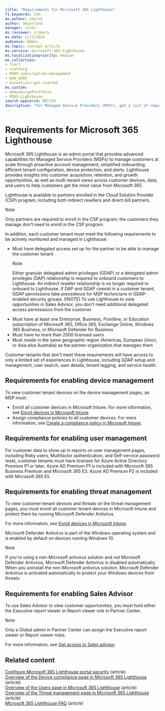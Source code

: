 ```yaml
---
title: "Requirements for Microsoft 365 Lighthouse"
f1.keywords: CSH
ms.author: sharik
author: SKjerland
manager: scotv
ms.reviewer: crimora
ms.date: 1/17/2024
audience: Admin
ms.topic: concept-article
ms.service: microsoft-365-lighthouse
ms.localizationpriority: medium
ms.collection:
- Tier1
- scotvorg
- M365-subscription-management
- Adm_O365
- essentials-get-started
ms.custom:
- AdminSurgePortfolio
- M365-Lighthouse
search.appverid: MET150
description: "For Managed Service Providers (MSPs), get a list of requirements to use Microsoft 365 Lighthouse."
---
```


# Requirements for Microsoft 365 Lighthouse

Microsoft 365 Lighthouse is an admin portal that provides advanced capabilities for Managed Service Providers (MSPs) to manage customers at scale through proactive account management, simplified onboarding, efficient tenant configuration, device protection, and alerts. Lighthouse provides insights into customer acquisition, retention, and growth opportunities, as well as multi-tenant views across customer devices, data, and users to help customers get the most value from Microsoft 365.  

Lighthouse is available to partners enrolled in the Cloud Solution Provider (CSP) program, including both indirect resellers and direct-bill partners.  

> [!NOTE]
> Only partners are required to enroll in the CSP program; the customers they manage don't need to enroll in the CSP program.

In addition, each customer tenant must meet the following requirements to be actively monitored and managed in Lighthouse:

- Must have delegated access set up for the partner to be able to manage the customer tenant
    > [!NOTE]
    > Either granular delegated admin privileges (GDAP) or a delegated admin privileges (DAP) relationship is required to onboard customers to Lighthouse. An indirect reseller relationship is no longer required to onboard to Lighthouse. If DAP and GDAP coexist in a customer tenant, GDAP permissions take precedence for MSP technicians in GDAP-enabled security groups.
    > [!NOTE]
    > To use Lighthouse to view opportunities in Sales Advisor, you don't need additional delegated access permissions from the customer.
- Must have at least one Enterprise, Business, Frontline, or Education subscription of Microsoft 365, Office 365, Exchange Online, Windows 365 Business, or Microsoft Defender for Business
- Must have no more than 2500 licensed users
- Must reside in the same geographic region (Americas, European Union, or Asia plus Australia) as the partner organization that manages them

Customer tenants that don't meet these requirements will have access to only a limited set of experiences in Lighthouse, including GDAP setup and management, user search, user details, tenant tagging, and service health.

## Requirements for enabling device management

To view customer tenant devices on the device management pages, an MSP must:

- Enroll all customer devices in Microsoft Intune. For more information, see [Enroll devices in Microsoft Intune](/mem/intune/enrollment/).
- Assign compliance policies to all customer devices. For more information, see [Create a compliance policy in Microsoft Intune](/mem/intune/protect/create-compliance-policy).

## Requirements for enabling user management

For customer data to show up in reports on user management pages, including Risky users, Multifactor authentication, and Self-service password reset, customer tenants must have licenses for Azure Active Directory Premium P1 or later. Azure AD Premium P1 is included with Microsoft 365 Business Premium and Microsoft 365 E3. Azure AD Premium P2 is included with Microsoft 365 E5.

## Requirements for enabling threat management

To view customer tenant devices and threats on the threat management pages, you must enroll all customer tenant devices in Microsoft Intune and protect them by running Microsoft Defender Antivirus.

For more information, see [Enroll devices in Microsoft Intune](/mem/intune/enrollment/).

Microsoft Defender Antivirus is part of the Windows operating system and is enabled by default on devices running Windows 10.

> [!NOTE]
> If you're using a non-Microsoft antivirus solution and not Microsoft Defender Antivirus, Microsoft Defender Antivirus is disabled automatically. When you uninstall the non-Microsoft antivirus solution, Microsoft Defender Antivirus is activated automatically to protect your Windows devices from threats.

## Requirements for enabling Sales Advisor

To use Sales Advisor to view customer opportunities, you must hold either the Executive report viewer or Report viewer role in Partner Center.

> [!NOTE]
> Only a Global admin in Partner Center can assign the Executive report viewer or Report viewer roles.

For more information, see [Get access to Sales advisor](m365-lighthouse-get-access-to-sales-advisor.md).

## Related content

[Configure Microsoft 365 Lighthouse portal security](m365-lighthouse-configure-portal-security.md) (article)\
[Overview of the Device compliance page in Microsoft 365 Lighthouse](m365-lighthouse-device-compliance-page-overview.md) (article)\
[Overview of the Users page in Microsoft 365 Lighthouse](m365-lighthouse-users-page-overview.md) (article)\
[Overview of the Threat management page in Microsoft 365 Lighthouse](m365-lighthouse-threat-management-page-overview.md) (article)\
[Microsoft 365 Lighthouse FAQ](m365-lighthouse-faq.yml) (article)
